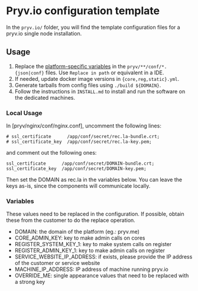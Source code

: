 # Pryv.io configuration template

In the `pryv.io/` folder, you will find the template configuration files for a pryv.io single node installation.

## Usage

1. Replace the [platform-specific variables](#variables) in the `pryv/**/conf/*.{json|conf}` files. Use `Replace in path` or equivalent in a IDE.
2. If needed, update docker image versions in `{core,reg,static}.yml`.
3. Generate tarballs from config files using `./build ${DOMAIN}`.
4. Follow the instructions in `INSTALL.md` to install and run the software on the dedicated machines.

### Local Usage

In [pryv/nginx/conf/nginx.conf], uncomment the following lines:  

```
# ssl_certificate      /app/conf/secret/rec.la-bundle.crt;
# ssl_certificate_key  /app/conf/secret/rec.la-key.pem;
```

and comment out the following ones:

```
ssl_certificate      /app/conf/secret/DOMAIN-bundle.crt;
ssl_certificate_key  /app/conf/secret/DOMAIN-key.pem;
```

Then set the DOMAIN as rec.la in the variables below. You can leave the keys as-is, since the components will communicate locally.

### Variables

These values need to be replaced in the configuration. If possible, obtain these from the customer to do the replace operation.

* DOMAIN: the domain of the platform (eg.: pryv.me)
* CORE_ADMIN_KEY: key to make admin calls on cores
* REGISTER_SYSTEM_KEY_1: key to make system calls on register
* REGISTER_ADMIN_KEY_1: key to make admin calls on register
* SERVICE_WEBSITE_IP_ADDRESS: if exists, please provide the IP address of the customer or service website
* MACHINE_IP_ADDRESS: IP address of machine running pryv.io
* OVERRIDE_ME: single appearance values that need to be replaced with a strong key

